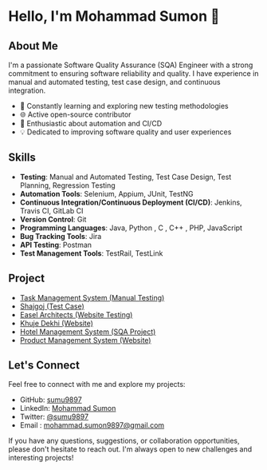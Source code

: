 # Hello, I'm Mohammad Sumon 👋

## About Me

I'm a passionate Software Quality Assurance (SQA) Engineer with a strong commitment to ensuring software reliability and quality. I have experience in manual and automated testing, test case design, and continuous integration.

- 🔬 Constantly learning and exploring new testing methodologies
- 🌐 Active open-source contributor
- 🚀 Enthusiastic about automation and CI/CD
- 💡 Dedicated to improving software quality and user experiences

## Skills

- **Testing**: Manual and Automated Testing, Test Case Design, Test Planning, Regression Testing
- **Automation Tools**: Selenium, Appium, JUnit, TestNG
- **Continuous Integration/Continuous Deployment (CI/CD)**: Jenkins, Travis CI, GitLab CI
- **Version Control**: Git
- **Programming Languages**: Java, Python , C , C++ , PHP, JavaScript 
- **Bug Tracking Tools**: Jira
- **API Testing**: Postman
- **Test Management Tools**: TestRail, TestLink


## Project
- [Task Management System (Manual Testing)](https://github.com/sumu9897/Task-Management)
- [Shajgoj (Test Case)](https://github.com/sumu9897/Test-Case/tree/main/Shajgoj)
- [Easel Architects (Website Testing)](https://github.com/sumu9897/Easel-Architects)
- [Khuje Dekhi (Website)](https://khujedekhi.com/)
- [Hotel Management System (SQA Project)](https://github.com/sumu9897/S-Q-T)
- [Product Management System (Website)](https://github.com/sumu9897/Product-Management-System)



## Let's Connect

Feel free to connect with me and explore my projects:

- GitHub: [sumu9897](https://github.com/sumu9897)
- LinkedIn: [Mohammad Sumon](https://www.linkedin.com/in/md-sumon9897/)
- Twitter: [@sumu9897](https://twitter.com/sumu9897)
- Email : mohammad.sumon9897@gmail.com

If you have any questions, suggestions, or collaboration opportunities, please don't hesitate to reach out. I'm always open to new challenges and interesting projects!
